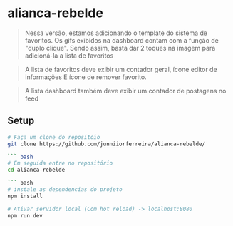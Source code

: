 # alianca-rebelde

> Nessa versão, estamos adicionando o template do sistema de favoritos.
> Os gifs exibidos na dashboard contam com a função de "duplo clique". 
> Sendo assim, basta dar 2 toques na imagem para adicioná-la a lista de favoritos

> A lista de favoritos deve exibir um contador geral, ícone editor de informações
> E ícone de remover favorito.

>A lista dashboard também deve exibir um contador de postagens no feed

## Setup

``` bash
# Faça um clone do repositóio
git clone https://github.com/junniiorferreira/alianca-rebelde/

``` bash
# Em seguida entre no repositório
cd alianca-rebelde

``` bash
# instale as dependencias do projeto
npm install

# Ativar servidor local (Com hot reload) -> localhost:8080
npm run dev
